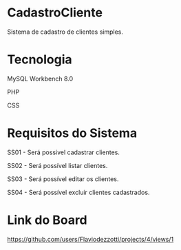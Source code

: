 # CadastroCliente

Sistema de cadastro de clientes simples.

# Tecnologia

MySQL Workbench 8.0

PHP

CSS

# Requisitos do Sistema
SS01 - Será possivel cadastrar clientes.

SS02 - Será possível listar clientes.

SS03 - Será possível editar os clientes.

SS04 - Será possível excluir clientes cadastrados.

# Link do Board

https://github.com/users/Flaviodezzotti/projects/4/views/1
